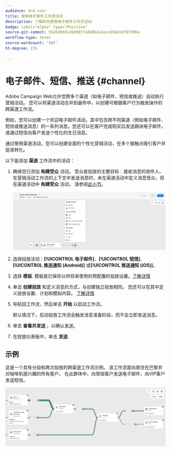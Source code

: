 ```yaml
---
audience: end-user
title: 使用电子邮件工作流活动
description: 了解如何使用电子邮件工作流活动
badge: label="Alpha" type="Positive"
source-git-commit: 55a5d09dcd8d98f7a848b2e4ace388e54f6f896e
workflow-type: tm+mt
source-wordcount: '347'
ht-degree: 23%

---
```



# 电子邮件、短信、推送 {#channel}

Adobe Campaign Web允许您跨多个渠道（如电子邮件、短信或推送）自动执行营销活动。 您可以将渠道活动合并到画布中，以创建可根据客户行为触发操作的跨渠道工作流。

例如，您可以创建一个欢迎电子邮件活动，其中包含跨不同渠道（例如电子邮件、短信或推送消息）的一系列消息。您还可以在客户完成购买后发送跟进电子邮件，或通过短信向客户发送个性化的生日消息。

通过使用渠道活动，您可以创建全面的个性化营销活动，在多个接触点吸引客户并促进转化。

以下是添加 **渠道** 工作流中的活动：

1. 确保您已添加 **构建受众** 活动。 受众是投放的主要目标：接收消息的收件人。 在营销活动工作流的上下文中发送消息时，未在渠道活动中定义消息受众，但在渠道活动中 **构建受众** 活动。 请参阅[此小节](build-audience.md)。

   ![](../../msg/assets/add-delivery-in-wf.png)

1. 选择投放活动：**[!UICONTROL 电子邮件]**、**[!UICONTROL 短信]**、**[!UICONTROL 推送通知 (Android)]** 或&#x200B;**[!UICONTROL 推送通知 (iOS)]**。

1. 选择 **模板**. 模板是已保存以供将来使用的预配置的投放设置。[了解详情](../../msg/delivery-template.md)

1. 单击 **创建投放** 和定义消息的方式，与创建独立投放相同。 您还可以在其中定义投放设置、计划和模拟内容。 [了解详情](../../msg/gs-messages.md)

1. 导航回工作流，然后单击 **开始** 以启动工作流。

   默认情况下，启动投放工作流会触发消息准备阶段，而不会立即发送消息。

1. 单击 **查看并发送** ，以确认发送。

1. 在投放仪表板中，单击 **发送**.

## 示例

这是一个具有分段和两次投放的跨渠道工作流示例。 该工作流面向居住在巴黎并对咖啡机感兴趣的所有客户。 在此群体中，向常规客户发送电子邮件，向VIP客户发送短信。

![](../assets/workflow-channel-example.png)
<!--
description, which use case you can perform (common other activities that you can link before of after the activity)

how to add and configure the activity

example of a configured activity within a workflow
The Email delivery activity allows you to configure the sending an email in a workflow. 

-->



<!-- Scheduled emails available?

This can be a single send email and sent just once, or it can be a recurring email.
* Single send emails are standard emails, sent once.
* Recurring emails allow you to send the same email multiple times to different targets over a defined period. You can aggregate the deliveries per period in order to get reports that correspond to your needs.

When linked to a scheduler, you can define recurring emails.
Email recipients are defined upstream of the activity in the same workflow, via an Audience targeting activity.

-->


<!--The message preparation is triggered according to the workflow execution parameters. From the message dashboard, you can select whether to request or not a manual confirmation to send the message (required by default). You can start the workflow manually or place a scheduler activity in the workflow to automate execution.-->
